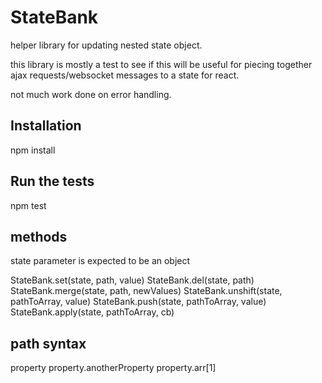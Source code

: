 

StateBank
=========

helper library for updating nested state object.

this library is mostly a test to see if this will be useful
for piecing together ajax requests/websocket messages to a state
for react.

not much work done on error handling.

## Installation

  npm install

## Run the tests

  npm test

## methods

   state parameter is expected to be an object

   StateBank.set(state, path, value)
   StateBank.del(state, path)
   StateBank.merge(state, path, newValues)
   StateBank.unshift(state, pathToArray, value)
   StateBank.push(state, pathToArray, value)
   StateBank.apply(state, pathToArray, cb)

## path syntax

  property
  property.anotherProperty
  property.arr[1]



